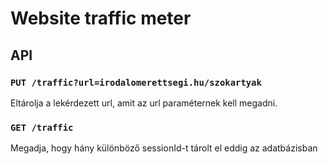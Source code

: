 # Website traffic meter
## API
### `PUT /traffic?url=irodalomerettsegi.hu/szokartyak`
Eltárolja a lekérdezett url, amit az url paraméternek kell megadni.
### `GET /traffic`
Megadja, hogy hány különböző sessionId-t tárolt el eddig az adatbázisban